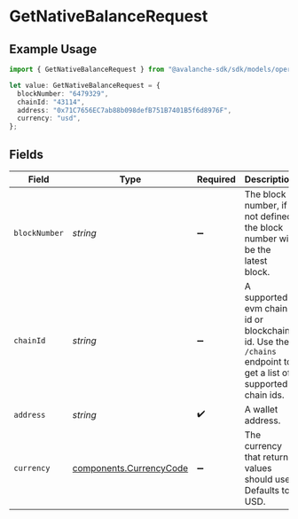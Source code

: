 # GetNativeBalanceRequest

## Example Usage

```typescript
import { GetNativeBalanceRequest } from "@avalanche-sdk/sdk/models/operations";

let value: GetNativeBalanceRequest = {
  blockNumber: "6479329",
  chainId: "43114",
  address: "0x71C7656EC7ab88b098defB751B7401B5f6d8976F",
  currency: "usd",
};
```

## Fields

| Field                                                                                                       | Type                                                                                                        | Required                                                                                                    | Description                                                                                                 | Example                                                                                                     |
| ----------------------------------------------------------------------------------------------------------- | ----------------------------------------------------------------------------------------------------------- | ----------------------------------------------------------------------------------------------------------- | ----------------------------------------------------------------------------------------------------------- | ----------------------------------------------------------------------------------------------------------- |
| `blockNumber`                                                                                               | *string*                                                                                                    | :heavy_minus_sign:                                                                                          | The block number, if not defined the block number will be the latest block.                                 | 6479329                                                                                                     |
| `chainId`                                                                                                   | *string*                                                                                                    | :heavy_minus_sign:                                                                                          | A supported evm chain id or blockchain id. Use the `/chains` endpoint to get a list of supported chain ids. | 43114                                                                                                       |
| `address`                                                                                                   | *string*                                                                                                    | :heavy_check_mark:                                                                                          | A wallet address.                                                                                           | 0x71C7656EC7ab88b098defB751B7401B5f6d8976F                                                                  |
| `currency`                                                                                                  | [components.CurrencyCode](../../models/components/currencycode.md)                                          | :heavy_minus_sign:                                                                                          | The currency that return values should use. Defaults to USD.                                                | usd                                                                                                         |